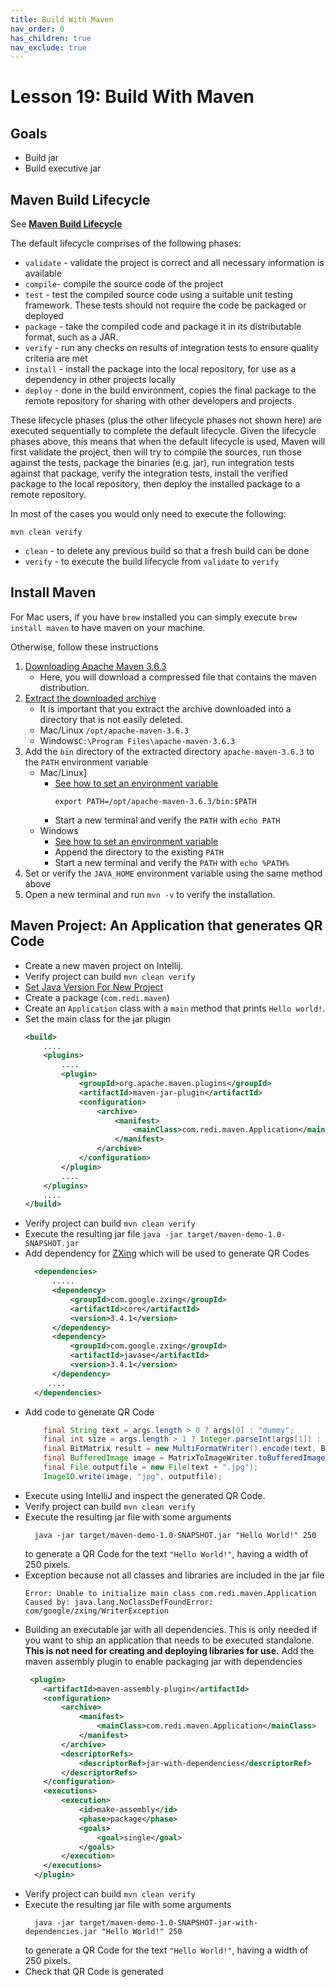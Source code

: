 ```yaml
---
title: Build With Maven
nav_order: 0
has_children: true
nav_exclude: true
---
```


# Lesson 19: Build With Maven

## Goals

- Build jar
- Build executive jar

## Maven Build Lifecycle

See [**Maven Build Lifecycle**](https://maven.apache.org/guides/introduction/introduction-to-the-lifecycle.html)

The default lifecycle comprises of the following phases:

- `validate` - validate the project is correct and all necessary information is available
- `compile`- compile the source code of the project
- `test` - test the compiled source code using a suitable unit testing framework. These tests should not require the code be packaged or deployed
- `package` - take the compiled code and package it in its distributable format, such as a JAR.
- `verify` - run any checks on results of integration tests to ensure quality criteria are met
- `install` - install the package into the local repository, for use as a dependency in other projects locally
- `deploy` - done in the build environment, copies the final package to the remote repository for sharing with other developers and projects.

These lifecycle phases (plus the other lifecycle phases not shown here) are executed sequentially to complete the default
lifecycle. Given the lifecycle phases above, this means that when the default lifecycle is used, Maven will first 
validate the project, then will try to compile the sources, run those against the tests, package the binaries (e.g. jar),
run integration tests against that package, verify the integration tests, install the verified package to the local repository, 
then deploy the installed package to a remote repository.

In most of the cases you would only need to execute the following:

```
mvn clean verify
```

- `clean` - to  delete any previous build so that a fresh build can be done
- `verify` - to execute the build lifecycle from `validate` to `verify`

## Install Maven
For Mac users, if you have `brew` installed you can simply execute `brew install maven` to have maven on your machine.

Otherwise, follow these instructions

1. [Downloading Apache Maven 3.6.3](https://maven.apache.org/download.cgi?Preferred=https%3A%2F%2Fapache.claz.org%2F)
   - Here, you will download a compressed file that contains the maven distribution.
2. [Extract the downloaded archive](https://maven.apache.org/install.html) 
   - It is important that you extract the archive downloaded into a directory that is not easily deleted.
   - Mac/Linux `/opt/apache-maven-3.6.3` 
   - Windows`C:\Program Files\apache-maven-3.6.3` 
3. Add the `bin` directory of the extracted directory `apache-maven-3.6.3` to the `PATH` environment variable
   - Mac/Linux]
     - [See how to set an environment variable](https://stackoverflow.com/a/31546962)
       ```
       export PATH=/opt/apache-maven-3.6.3/bin:$PATH
       ```
     - Start a new terminal and verify the `PATH` with `echo PATH`
   - Windows 
     - [See how to set an environment variable](https://maven.apache.org/install.html#windows-tips)
     - Append the directory to the existing `PATH`
     - Start a new terminal and verify the `PATH` with `echo %PATH%`
4. Set or verify the `JAVA_HOME` environment variable using the same method above
5. Open a new terminal and run `mvn -v` to verify the installation.


## Maven Project: An Application that generates QR Code

- Create a new maven project on Intellij.
- Verify project can build `mvn clean verify`
- [Set Java Version For New Project](https://maven.apache.org/plugins/maven-compiler-plugin/examples/set-compiler-source-and-target.html)
- Create a package (`com.redi.maven`) 
- Create an `Application` class with a `main` method that prints `Hello world!`.
- Set the main class for the jar plugin
  ```xml
  <build>
      ....  
      <plugins>
          ....  
          <plugin>
              <groupId>org.apache.maven.plugins</groupId>
              <artifactId>maven-jar-plugin</artifactId>
              <configuration>
                  <archive>
                      <manifest>
                          <mainClass>com.redi.maven.Application</mainClass>
                      </manifest>
                  </archive>
              </configuration>
          </plugin>
          ....  
      </plugins>
      ....  
  </build>
  ```
- Verify project can build `mvn clean verify`
- Execute the resulting jar file `java -jar target/maven-demo-1.0-SNAPSHOT.jar`
- Add dependency for [ZXing](https://zxing.github.io/zxing/project-info.html) which will be used to generate QR Codes
  ```xml
    <dependencies>
        .....
        <dependency>
            <groupId>com.google.zxing</groupId>
            <artifactId>core</artifactId>
            <version>3.4.1</version>
        </dependency>
        <dependency>
            <groupId>com.google.zxing</groupId>
            <artifactId>javase</artifactId>
            <version>3.4.1</version>
        </dependency>
       ....
    </dependencies>
  ```
- Add code to generate QR Code
  ```java
      final String text = args.length > 0 ? args[0] : "dummy";
      final int size = args.length > 1 ? Integer.parseInt(args[1]) : 100;
      final BitMatrix result = new MultiFormatWriter().encode(text, BarcodeFormat.QR_CODE, size, size, null);
      final BufferedImage image = MatrixToImageWriter.toBufferedImage(result);
      final File outputfile = new File(text + ".jpg");
      ImageIO.write(image, "jpg", outputfile);
  ```
- Execute using IntelliJ and inspect the generated QR Code.
- Verify project can build `mvn clean verify`
- Execute the resulting jar file with some arguments 
  ```
    java -jar target/maven-demo-1.0-SNAPSHOT.jar "Hello World!" 250
  ```
  to generate a QR Code for the text `"Hello World!"`, having a width of 250 pixels.
- Exception because not all classes and libraries are included in the jar file
  ```
  Error: Unable to initialize main class com.redi.maven.Application
  Caused by: java.lang.NoClassDefFoundError: com/google/zxing/WriterException
  ```
- Building an executable jar with all dependencies. This is only needed if you want to ship an application that needs to be executed standalone.
  **This is not need for creating and deploying libraries for use.**
  Add the maven assembly plugin to enable packaging jar with dependencies
  ```xml
   <plugin>
      <artifactId>maven-assembly-plugin</artifactId>
      <configuration>
          <archive>
              <manifest>
                  <mainClass>com.redi.maven.Application</mainClass>
              </manifest>
          </archive>
          <descriptorRefs>
              <descriptorRef>jar-with-dependencies</descriptorRef>
          </descriptorRefs>
      </configuration>
      <executions>
          <execution>
              <id>make-assembly</id>
              <phase>package</phase>
              <goals>
                  <goal>single</goal>
              </goals>
          </execution>
      </executions>
    </plugin>
  ```
- Verify project can build `mvn clean verify`
- Execute the resulting jar file with some arguments 
  ```
    java -jar target/maven-demo-1.0-SNAPSHOT-jar-with-dependencies.jar "Hello World!" 250
  ```
  to generate a QR Code for the text `"Hello World!"`, having a width of 250 pixels.
- Check that QR Code is generated
